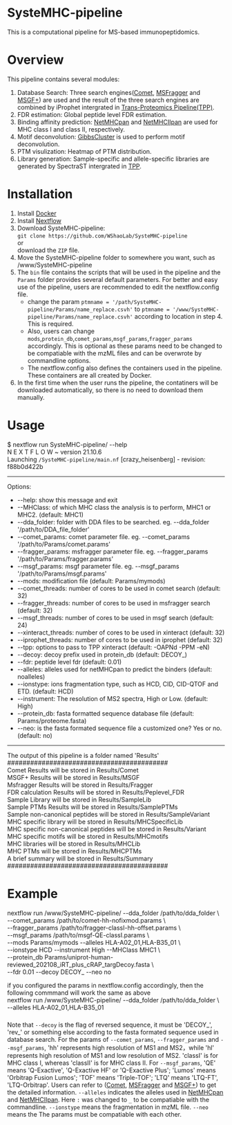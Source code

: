 # SysteMHC-pipeline
This is a computational pipeline for MS-based immunopeptidomics. 

# Overview
This pipeline contains several modules:  
1. Database Search: Three search engines([Comet](https://comet-ms.sourceforge.net/), [MSFragger](https://github.com/Nesvilab/MSFragger) and [MSGF+](https://github.com/MSGFPlus/msgfplus)) are used and the result of the three search engines are combined by iProphet intergrated in [Trans-Proteomics Pipeline(TPP)](http://tools.proteomecenter.org/wiki/index.php?title=Software:TPP).
2. FDR estimation: Global peptide level FDR estimation.
3. Binding affinity prediction: [NetMHCpan](https://services.healthtech.dtu.dk/services/NetMHCpan-4.1/) and [NetMHCIIpan](https://services.healthtech.dtu.dk/services/NetMHCIIpan-4.0/) are used for MHC class I and class II, respectively.
4. Motif deconvolution: [GibbsCluster](https://services.healthtech.dtu.dk/services/GibbsCluster-2.0/) is used to perform motif deconvolution.
5. PTM visulization: Heatmap of PTM distribution.
6. Library generation: Sample-specific and allele-specific libraries are generated by SpectraST intergrated in [TPP](http://tools.proteomecenter.org/wiki/index.php?title=Software:TPP). 

# Installation
1. Install [Docker](https://docs.docker.com/get-docker/)
2. Install [Nextflow](https://www.nextflow.io/docs/latest/getstarted.html#installation)
3. Download SysteMHC-pipeline:  
   `git clone https://github.com/WShaoLab/SysteMHC-pipeline`  
   or  
   download the `ZIP` file.
4. Move the SysteMHC-pipeline folder to somewhere you want, such as /www/SysteMHC-pipeline
5. The `bin` file contains the scripts that will be used in the pipeline and the `Params` folder provides several default parameters. For better and easy use of the pipeline, users are recommended to edit the nextflow.config file.  
   * change the param `ptmname = '/path/SysteMHC-pipeline/Params/name_replace.csvh'` to `ptmname = '/www/SysteMHC-pipeline/Params/name_replace.csvh'` according to location in step 4. This is required.
   * Also, users can change `mods`,`protein_db`,`comet_params`,`msgf_params`,`fragger_params` accordingly. This is optional as these params need to be changed to be compatiable with the mzML files and can be overwrote by commandline options.
   * The nextflow.config also defines the containers used in the pipeline. These containers are all created by Docker.
6. In the first time when the user runs the pipeline, the contatiners will be downloaded automatically, so there is no need to download them manually. 

# Usage
$ nextflow run SysteMHC-pipeline/ --help  
N E X T F L O W  ~  version 21.10.6  
Launching `/SysteMHC-pipeline/main.nf` [crazy_heisenberg] - revision: f88b0d422b  

-----------------------------------------
Options:
*  --help:          show this message and exit
*  --MHClass:       of which MHC class the analysis is to perform, MHC1 or MHC2. (default: MHC1)
*  --dda_folder:    folder with DDA files to be searched. eg. --dda_folder '/path/to/DDA_file_folder' 
*  --comet_params:  comet parameter file. eg. --comet_params '/path/to/Params/comet.params' 
*  --fragger_params:  msfragger parameter file. eg. --fragger_params '/path/to/Params/fragger.params'
*  --msgf_params:  msgf parameter file. eg. --msgf_params '/path/to/Params/msgf.params'
*  --mods:  modification file (default: Params/mymods)
*  --comet_threads: number of cores to be used in comet search (default: 32)
*  --fragger_threads: number of cores to be used in msfragger search (default: 32)
*  --msgf_threads: number of cores to be used in msgf search (default: 24)
*  --xinteract_threads: number of cores to be used in xinteract (default: 32)
*  --iprophet_threads: number of cores to be used in iprophet (default: 32)
*  --tpp:           options to pass to TPP xinteract (default: -OAPNd -PPM -eN)
*  --decoy:         decoy prefix used in protein_db (default: DECOY_)
*  --fdr:           peptide level fdr (default: 0.01)
*  --alleles:         alleles used for netMHCpan to predict the binders (default: noalleles)
*  --ionstype:         ions fragmentation type, such as HCD, CID, CID-QTOF and ETD.  (default: HCD)
*  --instrument:       The resolution of MS2 spectra, High or Low.   (default: High)
*  --protein_db:    fasta formatted sequence database file (default: Params/proteome.fasta)
*  --neo:       is the fasta formated sequence file a customized one? Yes or no. (default: no)
------------------------------------------

The output of this pipeline is a folder named 'Results'  
##########################################  
Comet Results will be stored in Results/Comet  
MSGF+ Results will be stored in Results/MSGF  
Msfragger Results will be stored in Results/Fragger  
FDR calculation Results will be stored in Results/Peplevel_FDR  
Sample Library will be stored in Results/SampleLib  
Sample PTMs Results will be stored in Results/SamplePTMs  
Sample non-canonical peptides will be stored in Results/SampleVariant  
MHC specific library will be stored in Results/MHCSpecificLib  
MHC specific non-canonical peptides will be stored in Results/Variant  
MHC specific motifs will be stored in Results/MHCmotifs  
MHC libraries will be stored in Results/MHCLib  
MHC PTMs will be stored in Results/MHCPTMs  
A brief summary will be stored in Results/Summary  
##########################################  

# Example
nextflow run /www/SysteMHC-pipeline/ --dda_folder /path/to/dda_folder \  
--comet_params /path/to/comet-hh-nofixmod.params \  
--fragger_params /path/to/fragger-classI-hh-offset.params \  
--msgf_params /path/to/msgf-QE-classI.params \  
--mods Params/mymods --alleles HLA-A02_01,HLA-B35_01 \  
--ionstype HCD --instrument High --MHClass MHC1 \  
--protein_db Params/uniprot-human-reviewed_202108_iRT_plus_cRAP_targDecoy.fasta \   
--fdr 0.01 --decoy DECOY_ --neo no

if you configured the params in nextflow.config accordingly, then the following commmand will work the same as above  
nextflow run /www/SysteMHC-pipeline/ --dda_folder /path/to/dda_folder \  
--alleles HLA-A02_01,HLA-B35_01  

###
Note that `--decoy` is the flag of reversed sequence, it must be 'DECOY_', 'rev_' or something else according to the fasta formated sequence used in database search. 
For the params of `--comet_params`, `--fragger_params` and `--msgf_params`, 'hh' represents high resolution of MS1 and MS2，while 'hl' represents high resolution of MS1 and low resolution of MS2.
'classI' is for MHC class I, whereas 'classII' is for MHC class II.
For `--msgf_params`, 'QE' means 'Q-Exactive', 'Q-Exactive HF' or 'Q-Exactive Plus'; 'Lumos' means 'Orbitrap Fusion Lumos'; 'TOF' means 'Triple-TOF'; 'LTQ' means 'LTQ-FT', 'LTQ-Orbitrap'. Users can refer to ([Comet](https://comet-ms.sourceforge.net/), [MSFragger](https://github.com/Nesvilab/MSFragger) and [MSGF+](https://github.com/MSGFPlus/msgfplus)) to get the detailed information.
`--alleles` indicates the alleles used in [NetMHCpan](https://services.healthtech.dtu.dk/services/NetMHCpan-4.1/) and [NetMHCIIpan](https://services.healthtech.dtu.dk/services/NetMHCIIpan-4.0/). Here `:` was changed to `_` to be compatiable with the commandline. `--ionstype` means the fragmentation in mzML file. `--neo` means the 
The params must be compatiable with each other.

